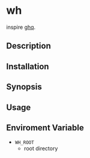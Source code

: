 # wh

inspire [ghq](https://github.com/x-motemen/ghq).

## Description

## Installation

## Synopsis

## Usage

## Enviroment Variable

- `WH_ROOT`
  - root directory
